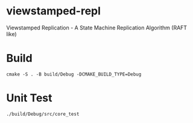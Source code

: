# viewstamped-repl
Viewstamped Replication - A State Machine Replication Algorithm (RAFT like)

# Build
`
cmake -S . -B build/Debug -DCMAKE_BUILD_TYPE=Debug
`

# Unit Test
`
./build/Debug/src/core_test
`
